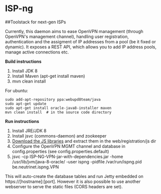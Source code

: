 ISP-ng
======

##Toolstack for next-gen ISPs

Currently, this daemon aims to ease OpenVPN management (through OpenVPN's management channel), handling user registration, authentication
and the assigment of IP addresses from a pool (be it fixed or dynamic). It exposes a REST API, which allows you to add 
IP address pools, manage active connections etc.

**Build instructions**

1. Install JDK 8
2. Install Maven (apt-get install maven)
3. mvn clean install

For ubuntu:

    sudo add-apt-repository ppa:webupd8team/java
    sudo apt-get update
    sudo apt-get install oracle-java8-installer maven
    mvn clean install  # in the source code directory

**Run instructions**

1. Install JRE/JDK 8
2. Install jsvc (commons-daemon) and zookeeper
3. [Download the JS libraries](https://vpn.neutrinet.be/js.tar.gz) and extract them in the web/registration/js dir
4. Configure the OpenVPN MGMT channel and database in config.properties (see config.properties.default)
5. jsvc -cp ISP-NG-VPN-jar-with-dependencies.jar -home /usr/lib/jvm/java-8-oracle/ -user ispng -pidfile /var/run/ispng.pid  be.neutrinet.ispng.VPN

This will auto-create the database tables and run Jetty embedded on https://[hostname]:[port].
However it is also possible to use another webserver to serve the static files (CORS headers are set).
